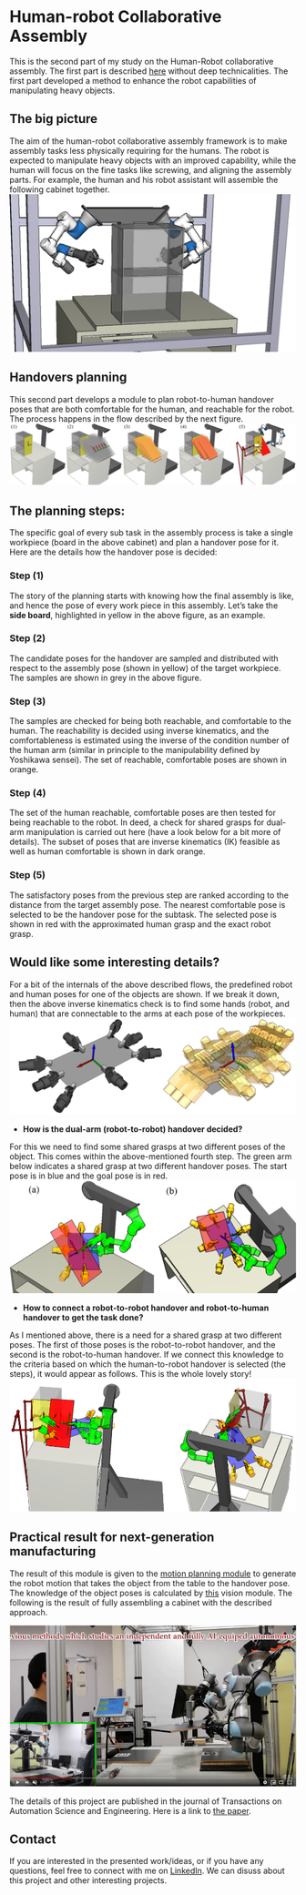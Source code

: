# Human-robot Collaborative Assembly
This is the second part of my study on the Human-Robot collaborative assembly. The first part is described [here](https://github.com/Robotawi/constrained_motion_planning) without deep technicalities. The first part developed a method to enhance the robot capabilities of manipulating heavy objects.

## The big picture
The aim of the human-robot collaborative assembly framework is to make assembly tasks less physically requiring for the humans. The robot is expected to manipulate heavy objects with an improved capability, while the human will focus on the fine tasks like screwing, and aligning the assembly parts. For example, the human and his robot assistant will assemble the following cabinet together.
<img src=./project_images/cabinet.png>

## Handovers planning
This second part develops a module to plan robot-to-human handover poses that are both comfortable for the human, and reachable for the robot. The process happens in the flow described by the next figure.
<img src=./project_images/goalselectionsequence2.png>

## The planning steps:
The specific goal of every sub task in the assembly process is take a single workpiece (board in the above cabinet) and plan a handover pose for it. Here are the details how the handover pose is decided:


### Step (1)
The story of the planning starts with knowing how the final assembly is like, and hence the pose of every work piece in this assembly. Let’s take the **side board**, highlighted in yellow in the above figure, as an example. 

### Step (2)
The candidate poses for the handover are sampled and distributed with respect to the assembly pose (shown in yellow) of the target workpiece. The samples are shown in grey in the above figure. 

### Step (3)
The samples are checked for being both reachable, and comfortable to the human. The reachability is decided using inverse kinematics, and the comfortableness is estimated using the inverse of the condition number of the human arm (similar in principle to the manipulability defined by Yoshikawa sensei). The set of reachable, comfortable poses are shown in orange. 


### Step (4)
The set of the human reachable, comfortable poses are then tested for being reachable to the robot. In deed, a check for shared grasps for dual-arm manipulation is carried out here (have a look below for a bit more of details). The subset of poses that are inverse kinematics (IK) feasible as well as human comfortable is shown in dark orange.

### Step (5)
The satisfactory poses from the previous step are ranked according to the distance from the target assembly pose. The nearest comfortable pose is selected to be the handover pose for the subtask. The selected pose is shown in red with the approximated human grasp and the exact robot grasp.

## Would like some interesting details?
For a bit of the internals of the above described flows, the predefined robot and human poses for one of the objects are shown. If we break it down, then the above inverse kinematics check is to find some hands (robot, and human) that are connectable to the arms at each pose of the workpieces.
<img src=./project_images/predefined_grasps.png>

* **How is the dual-arm (robot-to-robot) handover decided?**

For this we need to find some shared grasps at two different poses of the object. This comes within the above-mentioned fourth step. The green arm below indicates a shared grasp at two different handover poses. The start pose is in blue and the goal pose is in red.
<img src=./project_images/startgoalsharedgrasp2.png>

* **How to connect a robot-to-robot handover and robot-to-human handover to get the task done?**

As I mentioned above, there is a need for a shared grasp at two different poses. The first of those poses is the robot-to-robot handover, and the second is the robot-to-human handover. If we connect this knowledge to the criteria based on which the human-to-robot handover is selected (the steps), it would appear as follows. This is the whole lovely story! 
<img src=./project_images/human_robot_shared.png>

## Practical result for next-generation manufacturing
The result of this module is given to the [motion planning module]() to generate the robot motion that takes the object from the table to the handover pose. The knowledge of the object poses is calculated by [this]() vision module. The following is the result of fully assembling a cabinet with the described approach.

[![Human-Robot Collaborative assembly](./project_images/vid_cover.png)](https://www.youtube.com/watch?t=24s&v=t_-89-N_RgM)

The details of this project are published in the journal of Transactions on Automation Science and Engineering. Here is a link to [the paper](https://ieeexplore.ieee.org/document/9044335).


## Contact
If you are interested in the presented work/ideas, or if you have any questions, feel free to connect with me on [LinkedIn](https://www.linkedin.com/in/mohraess). We can disuss about this project and other interesting projects.

